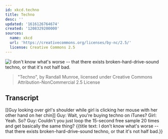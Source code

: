 ```yaml
---
id: xkcd.techno
title: Techno
desc: ''
updated: '1616126764674'
created: '1208329200000'
sources:
  name: xkcd
  url: 'https://creativecommons.org/licenses/by-nc/2.5/'
  license: Creative Commons 2.5
---
```

![I don't know what's worse -- that there exists broken-hard-drive-sound techno, or that it's not half bad.](https://imgs.xkcd.com/comics/techno.png)
> "Techno", by Randall Munroe, licensed under Creative Commons Attribution-NonCommercial 2.5 License

## Transcript
[[Guy looking over girl's shoulder while girl is clicking her mouse with her other hand on her chin]]
Guy: Wait, you're buying techno on iTunes?
Girl: Yeah. So?
Guy: Couldn't you just loop the 15-second free sample 20 times and get basically the same thing?
{{title text: I don't know what's worse -- that there exists broken-hard-drive-sound techno, or that it's not half bad.}}
